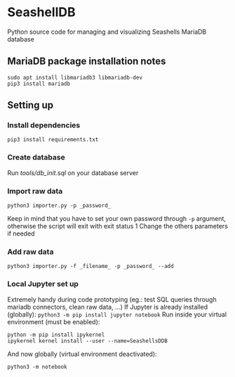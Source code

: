 # SeashellDB
Python source code for managing and visualizing Seashells MariaDB database

## MariaDB package installation notes
```
sudo apt install libmariadb3 libmariadb-dev
pip3 install mariadb
```

## Setting up

### Install dependencies
```
pip3 install requirements.txt
```

### Create database
Run _tools/db_init.sql_ on your database server

### Import raw data
```
python3 importer.py -p _password_
```
Keep in mind that you have to set your own password through `-p` argument, otherwise the script will exit with exit status 1
Change the others parameters if needed

### Add raw data
```
python3 importer.py -f _filename_ -p _password_ --add
```

### Local Jupyter set up 
Extremely handy during code prototyping (eg.: test SQL queries through mariadb connectors, clean raw data, ...)
If Jupyter is already installed (globally): `python3 -m pip install jupyter notebook`
Run inside your virtual environment (must be enabled):
```
python -m pip install ipykernel
ipykernel kernel install --user --name=SeashellsDDB
```
And now globally (virtual environment deactivated):
```
python3 -m notebook
```